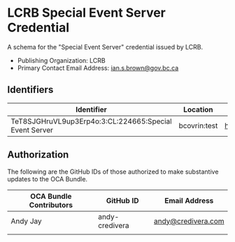 # LCRB Special Event Server Credential

A schema for the "Special Event Server" credential issued by LCRB.

- Publishing Organization: LCRB
- Primary Contact Email Address: ian.s.brown@gov.bc.ca

## Identifiers

| Identifier                          | Location  | URL                                                   |
| ----------------------------------- | --------- | ----------------------------------------------------- |
| TeT8SJGHruVL9up3Erp4o:3:CL:224665:Special Event Server | bcovrin:test | http://test.bcovrin.vonx.io:3707/tx/BCOVRIN_TEST/domain/224676 |

## Authorization

The following are the GitHub IDs of those authorized to make substantive updates to the OCA Bundle.

| OCA Bundle Contributors | GitHub ID  | Email Address            |
| ----------------------- | ---------- | ------------------------ |
| Andy Jay                | andy-credivera | andy@credivera.com       |
|                         |            |                          |
